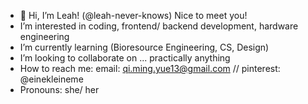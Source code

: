 - 👋 Hi, I’m Leah! (@leah-never-knows) Nice to meet you! 
- I’m interested in coding, frontend/ backend development, hardware engineering 
- I’m currently learning (Bioresource Engineering, CS, Design)
- I’m looking to collaborate on ... practically anything 
- How to reach me: email: qi.ming.yue13@gmail.com // pinterest: @einekleineme
- Pronouns: she/ her


<!---
leah-never-knows/leah-never-knows is a ✨ special ✨ repository because its `README.md` (this file) appears on your GitHub profile.
You can click the Preview link to take a look at your changes.
--->
